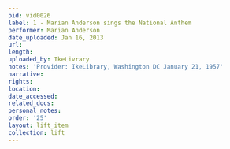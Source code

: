```yaml
---
pid: vid0026
label: 1 - Marian Anderson sings the National Anthem
performer: Marian Anderson
date_uploaded: Jan 16, 2013
url: 
length: 
uploaded_by: IkeLivrary
notes: 'Provider: IkeLibrary, Washington DC January 21, 1957'
narrative: 
rights: 
location: 
date_accessed: 
related_docs: 
personal_notes: 
order: '25'
layout: lift_item
collection: lift
---
```

